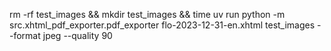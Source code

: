rm -rf test_images && mkdir test_images && time uv run python -m src.xhtml_pdf_exporter.pdf_exporter flo-2023-12-31-en.xhtml test_images --format jpeg --quality 90